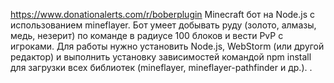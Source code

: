 https://www.donationalerts.com/r/boberplugin                                                                                                                             Minecraft бот на Node.js с использованием mineflayer. Бот умеет добывать руду (золото, алмазы, медь, незерит) по команде в радиусе 100 блоков и вести PvP с игроками. Для работы нужно установить Node.js, WebStorm (или другой редактор) и выполнить установку зависимостей командой npm install для загрузки всех библиотек (mineflayer, mineflayer-pathfinder и др.).                                                                                                                     .

